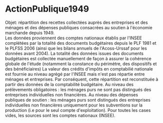 # ActionPublique1949
Objet: répartition des recettes collectées auprès des entreprises et des ménages et des dépenses publiques consacrées au soutien à l'économie marchande depuis 1949.  
Les données proviennent des comptes nationaux établis par l'INSEE complétées par la totalité des documents budgétaires depuis le PLF 1981 et le PLFSS 2006 (ainsi que les bilans annuels de l'Acoss-Urssaf pour les données avant 2004). 
La totalité des données issues des documents budgétaires est collectée manuellement de façon à assurer la cohérence globale de l'étude (notamment la constance du périmètre, des dispositifs et des bénéficiaires)
La valeur des crédits d'impôts en comptabilié nationale est fournie au niveau agrégé par l'INSEE mais n'est pas répartie entre ménages et entreprises. Par conséquent, cette répartition est reconstituée à partir des données de la comptabilité budgétaire. 
Au niveau des prélèvements obligatoires : les ménages purs ne sont pas distingués des entreprises individuelles non financières.
Au niveau des dépenses publiques de soutien : les ménages purs sont distingués des entreprises individuelles non financières uniquement pour les subventions sur la production (i.e pour le seul compte d'exploitation).
Pour toutes les cases vides, les sources sont les comptes nationaux (INSEE). 
